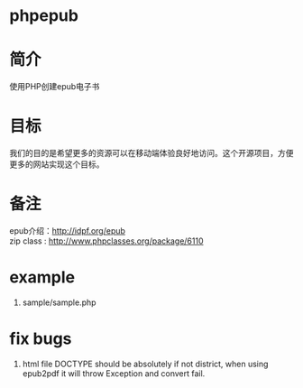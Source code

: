 phpepub
=======

# 简介

使用PHP创建epub电子书

# 目标

我们的目的是希望更多的资源可以在移动端体验良好地访问。这个开源项目，方便更多的网站实现这个目标。


# 备注

epub介绍：http://idpf.org/epub  
zip class : http://www.phpclasses.org/package/6110

# example

1. sample/sample.php

# fix bugs

1. html file DOCTYPE should be absolutely 
	<!DOCTYPE html PUBLIC "-//W3C//DTD XHTML 1.1//EN" "http://www.w3.org/TR/xhtml11/DTD/xhtml11.dtd">  
	if not district, when using epub2pdf it will throw Exception and convert fail.
